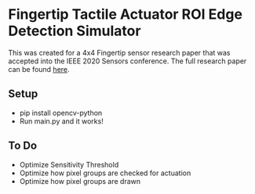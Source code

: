 # Fingertip Tactile Actuator ROI Edge Detection Simulator
 This was created for a 4x4 Fingertip sensor research paper that was accepted into the IEEE 2020 Sensors conference. The full research paper can be found [here](https://hira.hope.ac.uk/id/eprint/3151/).
## Setup
* pip install opencv-python
* Run main.py and it works!
 ## To Do
 * Optimize Sensitivity Threshold
 * Optimize how pixel groups are checked for actuation
 * Optimize how pixel groups are drawn
